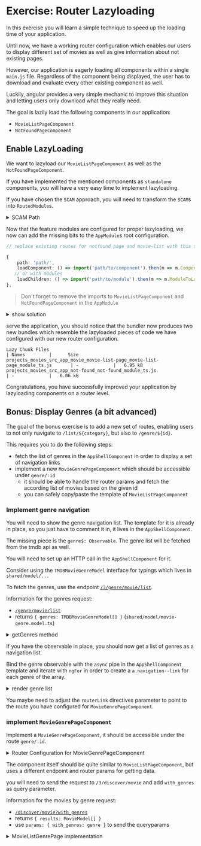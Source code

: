 # Exercise: Router Lazyloading

In this exercise you will learn a simple technique to speed up the loading time of your application.

Until now, we have a working router configuration which enables our users to display different set
of movies as well as give information about not existing pages.

However, our application is eagerly loading all components within a single `main.js` file. Regardless
of the component being displayed, the user has to download and evaluate every other existing component
as well.

Luckily, angular provides a very simple mechanic to improve this situation and letting users only download
what they really need.

The goal is lazily load the following components in our application:
* `MovieListPageComponent`
* `NotFoundPageComponent`

## Enable LazyLoading

We want to lazyload our `MovieListPageComponent` as well as the `NotFoundPageComponent`.

If you have implemented the mentioned components as `standalone` components, you will have a very easy time
to implement lazyloading.

If you have chosen the `SCAM` approach, you will need to transform the `SCAM`s into `RoutedModule`s.

<details>
  <summary>SCAM Path</summary>

For this, please add a `const routes: Routes` to both lazyloaded modules.
The configuration should point the path `''` to the respective component you want to lazyload.

```ts
// not-found-page.module.ts
import { RouterModule, Routes } from '@angular/router';

const routes: Routes = [
    {
        path: '',
        component: NotFoundPageComponent
    }
]
```

```ts
// movie-list-page.module.ts
import { RouterModule, Routes } from '@angular/router';

const routes: Routes = [
    {
        path: '',
        component: MovieListPageComponent
    }
]
```

</details>

Now that the feature modules are configured for proper lazyloading, we now can add the missing bits to the `AppModule`s
root configuration.

```ts
// replace existing routes for notfound page and movie-list with this setup

{
    path: 'path/',
    loadComponent: () => import('path/to/component').then(m => m.ComponentToLazyLoad),
   // or with modules
    loadChildren: () => import('path/to/module').then(m => m.ModuleToLazyLoad)
},

```

> Don't forget to remove the imports to `MovieListPageComponent` and `NotFoundPageComponent` in the `AppModule`

<details>
    <summary>show solution</summary>

```ts
// app-routing.module.ts

const routes: Routes = [
    {
        path: 'list/:category',
        loadComponent: () => {
            return import('./movie/movie-list-page/movie-list-page.component').then(
                (m) => m.MovieListPageComponent
            );
        },
    },
    {
        path: '',
        redirectTo: 'list/popular',
        pathMatch: 'full',
    },
    {
        path: '**',
        loadComponent: () => {
            return import('./not-found-page/not-found-page.component').then(
                (m) => m.NotFoundPageComponent
            );
        },
    },
];

@NgModule({
    declarations: [],
    imports: [RouterModule.forRoot(routes)],
    exports: [RouterModule],
})
export class AppRoutingModule {}

```

</details>

serve the application, you should notice that the bundler now produces two new bundles which resemble the lazyloaded pieces of code
we have configured with our new router configuration.

```shell
Lazy Chunk Files                                                                 | Names         |      Size
projects_movies_src_app_movie_movie-list-page_movie-list-page_module_ts.js       | -             |   6.95 kB
projects_movies_src_app_not-found_not-found_module_ts.js                         | -             |   6.06 kB
```

Congratulations, you have successfully improved your application by lazyloading components
on a router level.

## Bonus: Display Genres (a bit advanced)

The goal of the bonus exercise is to add a new set of routes, enabling users to not only navigate to `/list/${category}`, but also to
`/genre/${id}`.

This requires you to do the following steps:
* fetch the list of genres in the `AppShellComponent` in order to display a set of navigation links
* implement a new `MovieGenrePageComponent` which should be accessible under `genre/:id`
  * it should be able to handle the router params and fetch the according list of movies based on the given id
  * you can safely copy/paste the template of `MovieListPageComponent`

### Implement genre navigation

You will need to show the genre navigation list.
The template for it is already in place, so you just have to comment it in, it lives in the
`AppShellComponent`.

The missing piece is the `genre$: Observable`.
The genre list will be fetched from the tmdb api as well.

You will need to set up an HTTP call in the `AppShellComponent` for it.

Consider using the `TMDBMovieGenreModel` interface for typings which lives in `shared/model/...`

To fetch the genres, use the endpoint [`/3/genre/movie/list`](https://developers.themoviedb.org/3/genres/get-movie-list).

Information for the genres request:
* [`/genre/movie/list`](https://developers.themoviedb.org/3/movies/get-movie-credits)
* returns `{ genres: TMDBMovieGenreModel[] }` (`shared/model/movie-genre.model.ts`)

<details>
  <summary>getGenres method</summary>

```ts
// app-shell.component.ts

genres$: Observable<{ genres: TMDBGenreModel[] }>;
  
constructor(
  private http: HttpClient
) {
  this.genres$ = this.getGenres();
}
  
getGenres(): Observable<{ genres: TMDBGenreModel[] }> {
  return this.http.get<{ genres: TMDBGenreModel[] }>(
    `${tmdbBaseUrl}/genre/movie/list`,
    {
      headers: {
        Authorization: `Bearer ${tmdbApiReadAccessKey}`,
      },
    }
  );
}

```

</details>

If you have the observable in place, you should now get a list of genres as a navigation list.
  
Bind the genre observable with the `async` pipe in the `AppShellComponent` template and iterate with `ngFor`
in order to create a `a.navigation--link` for each genre of the array.
  
<details>
  <summary>render genre list</summary>
  
```html
  <a
    *ngFor="let genre of (genres$ | async)?.genres;"
    class="navigation--link"
    [routerLink]="['/list', 'genre', genre.id]"
    routerLinkActive="active"
  >
    <div class="navigation--menu-item">
      <svg-icon class="navigation--menu-item-icon" name="genre"></svg-icon>
      {{ genre.name }}
    </div>
  </a>
```

</details>
  
  
You maybe need to adjust the `routerLink` directives parameter to point to the route you have configured for
`MovieGenrePageComponent`.

### implement `MovieGenrePageComponent`

Implement a `MovieGenrePageComponent`, it should be accessible under the route `genre/:id`.
  
<details>
  <summary> Router Configuration for MovieGenrePageComponent </summary>
  
```ts
  // app-routing.module.ts
  
  {
    path: 'list/genre/:id',
    loadComponent: () =>
      import('./movie/movie-genre-page/movie-genre-page.component').then(
        (m) => m.MovieGenrePageComponent
      ),
  },
```
</details>

The component itself should be quite similar to `MovieListPageComponent`, but uses a different 
endpoint and router params for getting data.

you will need to send the request to `/3/discover/movie` and add `with_genres` as query parameter.

Information for the movies by genre request:
* [`/discover/movie?with_genres`](https://developers.themoviedb.org/3/discover/movie-discover)
* returns `{ results: MovieModel[] }`
* use `params: { with_genres: genre }` to send the queryparams

<details>
  <summary> MovieListGenrePage implementation </summary>

```ts
  
  movies$: Observable<{ results: MovieModel[] }>;
  
  constructor(private http: HttpClient) {
    this.activatedRoute.params.subscribe((params) => {
      const genreId = params['id'];
      this.movies$ = this.getMoviesByGenre(genreId);
    });
  }
  
getMoviesByGenre(genre: string): Observable<{ results: MovieModel[] }> {
  return this.http.get<{ results: MovieModel[] }>(
    `${environment.tmdbBaseUrl}/3/discover/movie`,
    {
      headers: {
        Authorization: `Bearer ${tmdbApiReadAccessKey}`,
      },
      params: {
        with_genres: genre
      }
    }
  );
}

```

</details>





